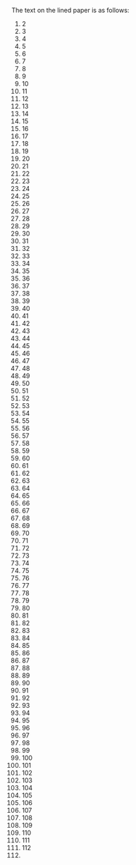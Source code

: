 The text on the lined paper is as follows:

1. 2
2. 3
3. 4
4. 5
5. 6
6. 7
7. 8
8. 9
9. 10
10. 11
11. 12
12. 13
13. 14
14. 15
15. 16
16. 17
17. 18
18. 19
19. 20
20. 21
21. 22
22. 23
23. 24
24. 25
25. 26
26. 27
27. 28
28. 29
29. 30
30. 31
31. 32
32. 33
33. 34
34. 35
35. 36
36. 37
37. 38
38. 39
39. 40
40. 41
41. 42
42. 43
43. 44
44. 45
45. 46
46. 47
47. 48
48. 49
49. 50
50. 51
51. 52
52. 53
53. 54
54. 55
55. 56
56. 57
57. 58
58. 59
59. 60
60. 61
61. 62
62. 63
63. 64
64. 65
65. 66
66. 67
67. 68
68. 69
69. 70
70. 71
71. 72
72. 73
73. 74
74. 75
75. 76
76. 77
77. 78
78. 79
79. 80
80. 81
81. 82
82. 83
83. 84
84. 85
85. 86
86. 87
87. 88
88. 89
89. 90
90. 91
91. 92
92. 93
93. 94
94. 95
95. 96
96. 97
97. 98
98. 99
99. 100
100. 101
101. 102
102. 103
103. 104
104. 105
105. 106
106. 107
107. 108
108. 109
109. 110
110. 111
111. 112
112.